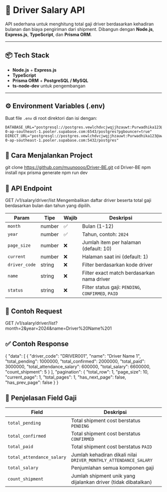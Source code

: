# 🚚 Driver Salary API

API sederhana untuk menghitung total gaji driver berdasarkan kehadiran bulanan dan biaya pengiriman dari shipment. Dibangun dengan **Node.js**, **Express.js**, **TypeScript**, dan **Prisma ORM**.

---

## 📦 Tech Stack

- **Node.js** + **Express.js**
- **TypeScript**
- **Prisma ORM** + **PostgreSQL / MySQL**
- **ts-node-dev** untuk pengembangan

---

## ⚙️ Environment Variables (.env)

Buat file `.env` di root direktori dan isi dengan:

```env
DATABASE_URL="postgresql://postgres.vewlchdvcjwqjjhzauwt:Purwadhika123@aws-0-ap-southeast-1.pooler.supabase.com:6543/postgres?pgbouncer=true"
DIRECT_URL="postgresql://postgres.vewlchdvcjwqjjhzauwt:Purwadhika123@aws-0-ap-southeast-1.pooler.supabase.com:5432/postgres"

```

## 🚀 Cara Menjalankan Project

git clone https://github.com/muunoooo/Driver-BE.git
cd Driver-BE
npm install
npx prisma generate
npm run dev

## 📘 API Endpoint
GET /v1/salary/driver/list
Mengembalikan daftar driver beserta total gaji berdasarkan bulan dan tahun yang dipilih.

| Param         | Tipe   | Wajib | Deskripsi                                          |
| ------------- | ------ | ----- | -------------------------------------------------- |
| `month`       | number | ✅     | Bulan (1-12)                                       |
| `year`        | number | ✅     | Tahun, contoh: `2024`                              |
| `page_size`   | number | ❌     | Jumlah item per halaman (default: 10)              |
| `current`     | number | ❌     | Halaman saat ini (default: 1)                      |
| `driver_code` | string | ❌     | Filter berdasarkan kode driver                     |
| `name`        | string | ❌     | Filter exact match berdasarkan nama driver         |
| `status`      | string | ❌     | Filter status gaji: `PENDING`, `CONFIRMED`, `PAID` |


## 🔄 Contoh Request
GET /v1/salary/driver/list?month=2&year=2024&name=Driver%20Name%201

## ✅ Contoh Response
{
  "data": [
    {
      "driver_code": "DRIVER001",
      "name": "Driver Name 1",
      "total_pending": 1000000,
      "total_confirmed": 2000000,
      "total_paid": 3000000,
      "total_attendance_salary": 600000,
      "total_salary": 6600000,
      "count_shipment": 5
    }
  ],
  "pagination": {
    "total_row": 1,
    "page_size": 10,
    "current_page": 1,
    "total_pages": 1,
    "has_next_page": false,
    "has_prev_page": false
  }
}

## 🧮 Penjelasan Field Gaji

| Field                     | Deskripsi                                                        |
| ------------------------- | ---------------------------------------------------------------- |
| `total_pending`           | Total shipment cost berstatus `PENDING`                          |
| `total_confirmed`         | Total shipment cost berstatus `CONFIRMED`                        |
| `total_paid`              | Total shipment cost berstatus `PAID`                             |
| `total_attendance_salary` | Jumlah kehadiran dikali nilai `DRIVER_MONTHLY_ATTENDANCE_SALARY` |
| `total_salary`            | Penjumlahan semua komponen gaji                                  |
| `count_shipment`          | Jumlah shipment unik yang dijalankan driver (tidak dibatalkan)   |
```

